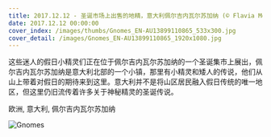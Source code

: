 ```yaml
---
title: 2017.12.12 - 圣诞市场上出售的地精，意大利佩尔吉内瓦尔苏加纳 (© Flavia Morlachetti/Moment/Getty Images)
date: 2017.12.12 00:00:00
cover_index: /images/thumbs/Gnomes_EN-AU13899110865_533x300.jpg
cover_detail: /images/Gnomes_EN-AU13899110865_1920x1080.jpg
---
```


这些迷人的假日小精灵们正在位于佩尔吉内瓦尔苏加纳的一个圣诞集市上展出，佩尔吉内瓦尔苏加纳是意大利北部的一个小镇，那里有小精灵和矮人的传说，他们从山上带着对假日的期待来到这里。意大利并不是将山区居民融入假日传统的唯一地区，但这里仍旧流传着许多关于神秘精灵的圣诞传说。

欧洲, 意大利, 佩尔吉内瓦尔苏加纳

![Gnomes](/images/Gnomes_EN-AU13899110865_1920x1080.jpg)
